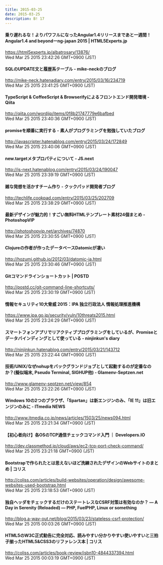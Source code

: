 ```yaml
---
title: 2015-03-25
date: 2015-03-25
description: B! 17
---
```


#### 乗り遅れるな！よりパワフルになったAngular1.4リリースまであと一週間！ Angular1.4 and beyondーng-japan 2015 | HTML5Experts.jp
https://html5experts.jp/albatrosary/13876/<br>
Wed Mar 25 2015 23:42:26 GMT+0900 (JST)<br>


#### SQLのUPDATE文と履歴系テーブル - mike-neckのブログ
http://mike-neck.hatenadiary.com/entry/2015/03/16/234719<br>
Wed Mar 25 2015 23:41:25 GMT+0900 (JST)<br>


#### TypeScript & CoffeeScript & Browserifyによるフロントエンド開発環境 - Qiita
http://qiita.com/wordijp/items/0f8b21747779e6bafbed<br>
Wed Mar 25 2015 23:40:36 GMT+0900 (JST)<br>


#### promiseを順番に実行する - 素人がプログラミングを勉強していたブログ
http://javascripter.hatenablog.com/entry/2015/03/24/172849<br>
Wed Mar 25 2015 23:40:06 GMT+0900 (JST)<br>


#### new.targetメタプロパティについて - JS.next
http://js-next.hatenablog.com/entry/2015/03/24/190047<br>
Wed Mar 25 2015 23:39:19 GMT+0900 (JST)<br>


#### 雑な発想を活かすチーム作り - クックパッド開発者ブログ
http://techlife.cookpad.com/entry/2015/03/25/202709<br>
Wed Mar 25 2015 23:38:29 GMT+0900 (JST)<br>


#### 最新デザインが魅力的！すごい無料HTMLテンプレート素材24個まとめ - PhotoshopVIP
http://photoshopvip.net/archives/74870<br>
Wed Mar 25 2015 23:30:55 GMT+0900 (JST)<br>


#### Clojureの作者が作ったデータベースDatomicが凄い
http://hozumi.github.io/2012/03/datomic-ja.html<br>
Wed Mar 25 2015 23:30:46 GMT+0900 (JST)<br>


#### Gitコマンドラインショートカット | POSTD
http://postd.cc/git-command-line-shortcuts/<br>
Wed Mar 25 2015 23:30:19 GMT+0900 (JST)<br>


#### 情報セキュリティ10大脅威 2015：IPA 独立行政法人 情報処理推進機構
https://www.ipa.go.jp/security/vuln/10threats2015.html<br>
Wed Mar 25 2015 23:24:29 GMT+0900 (JST)<br>


#### スマートフォンアプリでリアクティブプログラミングをしているが、Promiseとデータバインディングとして使っている - ninjinkun's diary
http://ninjinkun.hatenablog.com/entry/2015/03/21/143712<br>
Wed Mar 25 2015 23:22:44 GMT+0900 (JST)<br>


#### 技術/UNIX/なぜnohupをバックグランドジョブとして起動するのが定番なのか？(擬似端末, Pseudo Terminal, SIGHUP他) - Glamenv-Septzen.net
http://www.glamenv-septzen.net/view/854<br>
Wed Mar 25 2015 23:22:26 GMT+0900 (JST)<br>


####  Windows 10の2つのブラウザ、「Spartan」は新エンジンのみ、「IE 11」は旧エンジンのみに - ITmedia NEWS
http://www.itmedia.co.jp/news/articles/1503/25/news094.html<br>
Wed Mar 25 2015 23:21:34 GMT+0900 (JST)<br>


#### 【初心者向け】各OSのTCP通信チェックコマンド入門 ｜ Developers.IO
http://dev.classmethod.jp/cloud/aws/ec2-tcp-port-check-command/<br>
Wed Mar 25 2015 23:21:18 GMT+0900 (JST)<br>


####   Bootstrapで作られたとは思えないほど洗練されたデザインのWebサイトのまとめ | コリス
http://coliss.com/articles/build-websites/operation/design/awesome-websites-used-bootstrap.html<br>
Wed Mar 25 2015 23:18:53 GMT+0900 (JST)<br>


#### 独自ヘッダをチェックするだけのステートレスなCSRF対策は有効なのか？ — A Day in Serenity (Reloaded) — PHP, FuelPHP, Linux or something
http://blog.a-way-out.net/blog/2015/03/23/stateless-csrf-protection/<br>
Wed Mar 25 2015 00:03:26 GMT+0900 (JST)<br>


####   HTML5のW3C正式勧告に完全対応、読みやすい分かりやすい使いやすいと三拍子揃ったHTML5&CSS3のリファレンス本 | コリス
http://coliss.com/articles/book-review/isbn10-4844337394.html<br>
Wed Mar 25 2015 00:03:19 GMT+0900 (JST)<br>


